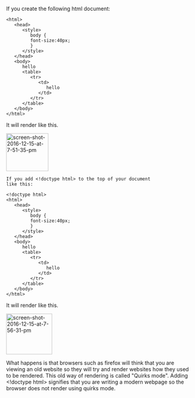 If you create the following html document:
```
<html>
   <head>
      <style>
         body {
         font-size:40px;
         }
      </style>
   </head>
   <body>
      hello
      <table>
         <tr>
            <td>
               hello
            </td>
         </tr>
      </table>
   </body>
</html>
```

It will render like this.

<a href="http://codekinder.com/wordpress/wp-content/uploads/2016/12/Screen-Shot-2016-12-15-at-7.51.35-pm.png"><img class="alignnone size-full wp-image-725" src="http://codekinder.com/wordpress/wp-content/uploads/2016/12/Screen-Shot-2016-12-15-at-7.51.35-pm.png" alt="screen-shot-2016-12-15-at-7-51-35-pm" width="113" height="101" /></a>

<code>If you add &lt;!doctype html&gt; to the top of your document like this:</code>

```
<!doctype html>
<html>
   <head>
      <style>
         body {
         font-size:40px;
         }
      </style>
   </head>
   <body>
      hello
      <table>
         <tr>
            <td>
               hello
            </td>
         </tr>
      </table>
   </body>
</html>
```

It will render like this.

<a href="http://codekinder.com/wordpress/wp-content/uploads/2016/12/Screen-Shot-2016-12-15-at-7.56.31-pm.png"><img src="http://codekinder.com/wordpress/wp-content/uploads/2016/12/Screen-Shot-2016-12-15-at-7.56.31-pm.png" alt="screen-shot-2016-12-15-at-7-56-31-pm" width="123" height="109" class="alignnone size-full wp-image-729" /></a>

What happens is that browsers such as firefox will think that you are viewing an old website so they will try and render websites how they used to be rendered. This old way of rendering is called "Quirks mode". Adding &lt;!doctype html&gt; signifies that you are writing a modern webpage so the browser does not render using quirks mode.
